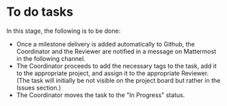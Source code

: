 # To do tasks

In this stage, the following is to be done:

- Once a milestone delivery is added automatically to Github, the Coordinator and the Reviewer are notified in a message on Mattermost in the following channel.
- The Coordinator proceeds to add the necessary tags to the task, add it to the appropriate project, and assign it to the appropriate Reviewer. (The task will initially be not visible on the project board but rather in the Issues section.)
- The Coordinator moves the task to the "In Progress" status.
